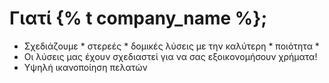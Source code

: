 # Γιατί {% t company_name %};
- Σχεδιάζουμε * στερεές * δομικές λύσεις με την καλύτερη * ποιότητα *
- Οι λύσεις μας έχουν σχεδιαστεί για να σας εξοικονομήσουν χρήματα!
- Υψηλή ικανοποίηση πελατών
